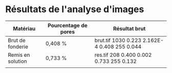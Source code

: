 # Résultats de l'analyse d'images

| Matériau          | Pourcentage de pores | Résultat brut                                |
| ----------------- | -------------------- | -------------------------------------------- |
| Brut de fonderie  | 0,408 %              | brut.tif 1030 0.223 2.162E-4 0.408 255 0.044 |
| Remis en solution | 0,733 %              | res.tif 208 0.400 0.002 0.733 255 0.132      |
|                   |                      |                                              |